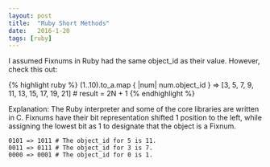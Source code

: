 ```yaml
---
layout: post
title:  "Ruby Short Methods"
date:   2016-1-20
tags: [ruby]
---
```

I assumed Fixnums in Ruby had the same object_id as their value. However, check this out:

{% highlight ruby %}
(1..10).to_a.map { |num| num.object_id }
=> [3, 5, 7, 9, 11, 13, 15, 17, 19, 21] # result = 2N + 1
{% endhighlight %}

Explanation: The Ruby interpreter and some of the core libraries are written in C. Fixnums have their bit representation shifted 1 position to the left, while assigning the lowest bit as 1 to designate that the object is a Fixnum.

```
0101 => 1011 # The object_id for 5 is 11.
0011 => 0111 # The object_id for 3 is 7.
0000 => 0001 # The object_id for 0 is 1.
```